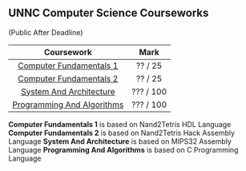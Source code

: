## UNNC Computer Science Courseworks
(Public After Deadline)


| Coursework | Mark |
| :------: | :------: |
| [Computer Fundamentals 1](https://github.com/Kaby-Lake/UNNC_Coursework/tree/master/Computer_Fundamentals_1) | ?? / 25 |
| [Computer Fundamentals 2](https://github.com/Kaby-Lake/UNNC_Coursework/tree/master/Computer_Fundamentals_2) | ?? / 25 |
| [System And Architecture](https://github.com/Kaby-Lake/UNNC_Coursework/tree/master/System_and_Architecture) | ??? / 100 |
| [Programming And Algorithms](https://github.com/Kaby-Lake/UNNC_Coursework/tree/master/Programming_and_Algorithms) | ??? / 100 |


**Computer Fundamentals 1** is based on Nand2Tetris HDL Language
**Computer Fundamentals 2** is based on Nand2Tetris Hack Assembly Language
**System And Architecture** is based on MIPS32 Assembly Language
**Programming And Algorithms** is based on C Programming Language